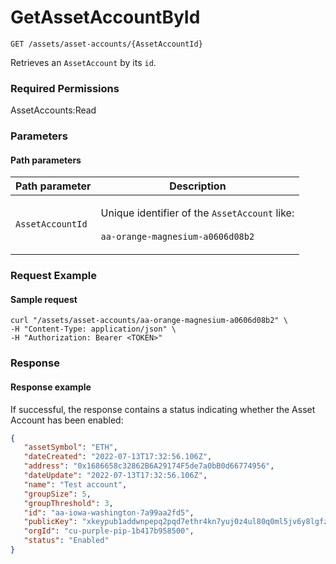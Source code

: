 # GetAssetAccountById

`GET /assets/asset-accounts/{AssetAccountId}`

Retrieves an `AssetAccount` by its `id`.

### Required Permissions

AssetAccounts:Read

### Parameters <a href="#parameters.1" id="parameters.1"></a>

#### Path parameters <a href="#path-parameters" id="path-parameters"></a>

| Path parameter   | Description                                                                                                        |
| ---------------- | ------------------------------------------------------------------------------------------------------------------ |
| `AssetAccountId` | <p>Unique identifier of the <code>AssetAccount</code> like:<br><br><code>aa-orange-magnesium-a0606d08b2</code></p> |

### Request Example <a href="#request-example.1" id="request-example.1"></a>

#### Sample request <a href="#sample-request" id="sample-request"></a>

```shell
curl "/assets/asset-accounts/aa-orange-magnesium-a0606d08b2" \
-H "Content-Type: application/json" \
-H "Authorization: Bearer <TOKEN>"
```

### Response <a href="#response" id="response"></a>

#### Response example <a href="#response-example" id="response-example"></a>

If successful, the response contains a status indicating whether the Asset Account has been enabled:

```json
{
   "assetSymbol": "ETH",
   "dateCreated": "2022-07-13T17:32:56.106Z",
   "address": "0x1686658c32862B6A29174F5de7a0bB0d66774956",
   "dateUpdate": "2022-07-13T17:32:56.106Z",
   "name": "Test account",
   "groupSize": 5,
   "groupThreshold": 3,
   "id": "aa-iowa-washington-7a99aa2fd5",
   "publicKey": "xkeypub1addwnpepq2pqd7ethr4kn7yuj0z4ul80q0ml5jv6y8lgfzheltllu6y3e93j25we5nk",
   "orgId": "cu-purple-pip-1b417b958500",
   "status": "Enabled"
}

```



